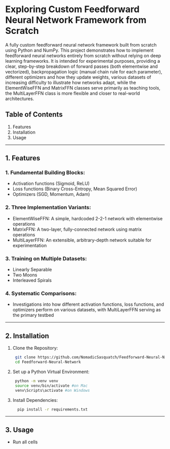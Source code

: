 # Exploring Custom Feedforward Neural Network Framework from Scratch
A fully custom feedforward neural network framework built from scratch using Python and NumPy. This project demonstrates how to implement feedforward neural networks entirely from scratch without relying on deep learning frameworks. It is intended for experimental purposes, providing a clear, step-by-step breakdown of forward passes (both elementwise and vectorized), backpropagation logic (manual chain rule for each parameter), different optimizers and how they update weights, various datasets of increasing difficulty to illustrate how networks adapt, while the ElementWiseFFN and MatrixFFN classes serve primarily as teaching tools, the MultiLayerFFN class is more flexible and closer to real-world architectures.

## Table of Contents
1. Features
2. Installation
3. Usage
---

## 1. Features

### 1. Fundamental Building Blocks:
- Activation functions (Sigmoid, ReLU)
- Loss functions (Binary Cross-Entropy, Mean Squared Error)
- Optimizers (SGD, Momentum, Adam)

### 2. Three Implementation Variants:
- ElementWiseFFN: A simple, hardcoded 2-2-1 network with elementwise operations
- MatrixFFN: A two-layer, fully-connected network using matrix operations
- MultiLayerFFN: An extensible, arbitrary-depth network suitable for experimentation

### 3. Training on Multiple Datasets:
- Linearly Separable
- Two Moons
- Interleaved Spirals

### 4. Systematic Comparisons:
- Investigations into how different activation functions, loss functions, and optimizers perform on various datasets, with MultiLayerFFN serving as the primary testbed
---
## 2. Installation
1. Clone the Repository:
   ```bash
    git clone https://github.com/NomadicSasquatch/Feedforward-Neural-Network.git
    cd Feedforward-Neural-Network
   ```
2. Set up a Python Virtual Environment:
   ```bash
    python -m venv venv
    source venv/bin/activate #on Mac
    venv\Scripts\activate #on Windows
   ```
3. Install Dependencies:
   ```bash
     pip install -r requirements.txt
   ```
--- 
## 3. Usage
- Run all cells
